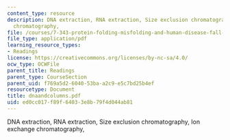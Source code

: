 ```yaml
---
content_type: resource
description: DNA extraction, RNA extraction, Size exclusion chromatography, Ion exchange
  chromatography,
file: /courses/7-343-protein-folding-misfolding-and-human-disease-fall-2004/ed0cc017f89f64033e8b79f4d044ab81_dnaandcolumns.pdf
file_type: application/pdf
learning_resource_types:
- Readings
license: https://creativecommons.org/licenses/by-nc-sa/4.0/
ocw_type: OCWFile
parent_title: Readings
parent_type: CourseSection
parent_uid: f769a5d2-6040-53ba-a2c9-e5c7bd25b4ef
resourcetype: Document
title: dnaandcolumns.pdf
uid: ed0cc017-f89f-6403-3e8b-79f4d044ab81
---
```

DNA extraction, RNA extraction, Size exclusion chromatography, Ion exchange chromatography,